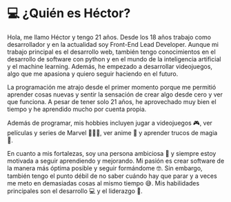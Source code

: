 # 💻 ¿Quién es Héctor?

Hola, me llamo Héctor y tengo 21 años. Desde los 18 años trabajo como desarrollador y en la actualidad soy Front-End Lead Developer. Aunque mi trabajo principal es el desarrollo web, también tengo conocimientos en el desarrollo de software con python y en el mundo de la inteligencia artificial y el machine learning. Además, he empezado a desarrollar videojuegos, algo que me apasiona y quiero seguir haciendo en el futuro.

La programación me atrajo desde el primer momento porque me permitió aprender cosas nuevas y sentir la sensación de crear algo desde cero y ver que funciona. A pesar de tener solo 21 años, he aprovechado muy bien el tiempo y he aprendido mucho por cuenta propia.

Además de programar, mis hobbies incluyen jugar a videojuegos 🎮, ver películas y series de Marvel 🦸🏻‍♂️, ver anime 🤖 y aprender trucos de magia 🎩.

En cuanto a mis fortalezas, soy una persona ambiciosa 🌟 y siempre estoy motivada a seguir aprendiendo y mejorando. Mi pasión es crear software de la manera más óptima posible y seguir formándome 🤓. Sin embargo, también tengo el punto débil de no saber cuándo hay que parar y a veces me meto en demasiadas cosas al mismo tiempo 😅. Mis habilidades principales son el desarrollo 💻 y el liderazgo 🤝.
